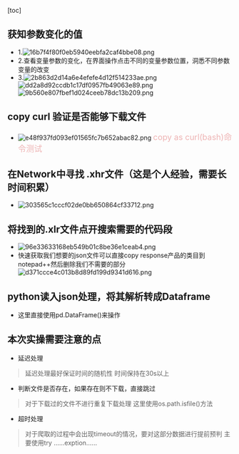<!--
 * @Description: 
 * @version: 
 * @Author: Sunny
 * @Date: 2022-01-14 11:01:22
 * @LastEditors: Sunny
 * @LastEditTime: 2022-01-14 11:27:21
-->
[toc]


##  获知参数变化的值
- 1.![16b7f4f80f0eb5940eebfa2caf4bbe08.png](:/pic/162c7d314de24da4a047354c5baff51f)
- 2.查看变量参数的变化，在界面操作点击不同的变量参数位置，洞悉不同参数变量的改变
- 3.![2b863d2d14a6e4efefe4d12f514233ae.png](:/pic/03076f687a8245a185066e9b42acaaf6.png)
  ![dd2a8d92ccdb1c17df0957fb49063e89.png](:/pic/0ac4e23357b74a899e052714dc13edc2)
  ![9b560e807fbef1d024ceeb78dc13b209.png](:pic/42d2a5a8099b4d1e862be2549ac562cf)
## copy curl 验证是否能够下载文件
- ![e48f937fd093ef01565fc7b652abac82.png](:pic/3f42e92a11144c038a23a08b164b04f3)
<font color = "	#EEB4B4" size = '4'> copy as curl(bash)命令测试</font>
## 在Network中寻找 .xhr文件（这是个人经验，需要长时间积累）
- ![303565c1cccf02de0bb650864cf33712.png](:pic/08f014469f1647fdbda98dc91abdb4e6)
## 将找到的.xlr文件点开搜索需要的代码段
- ![96e33633168eb549b01c8be36e1ceab4.png](:pic/71da3b0b48d74ab9879730de3f3453f4)
- 快速获取我们想要的json文件可以直接copy response产品的类目到notepad++然后删除我们不需要的部分
![d371ccce4c013b8d89fd199d9341d616.png](:pic/83b00b80c9e54438bede386aa94019c5) 
##  python读入json处理，将其解析转成Dataframe
- 这里直接使用pd.DataFrame()来操作



## 本次实操需要注意的点
- 延迟处理
>延迟处理最好保证时间的随机性
  时间保持在30s以上
- 判断文件是否存在，如果存在则不下载，直接跳过
> 对于下载过的文件不进行重复下载处理
> 这里使用os.path.isfile()方法
- 超时处理
> 对于爬取的过程中会出现timeout的情况，要对这部分数据进行提前预判
> 主要使用try ……exption……